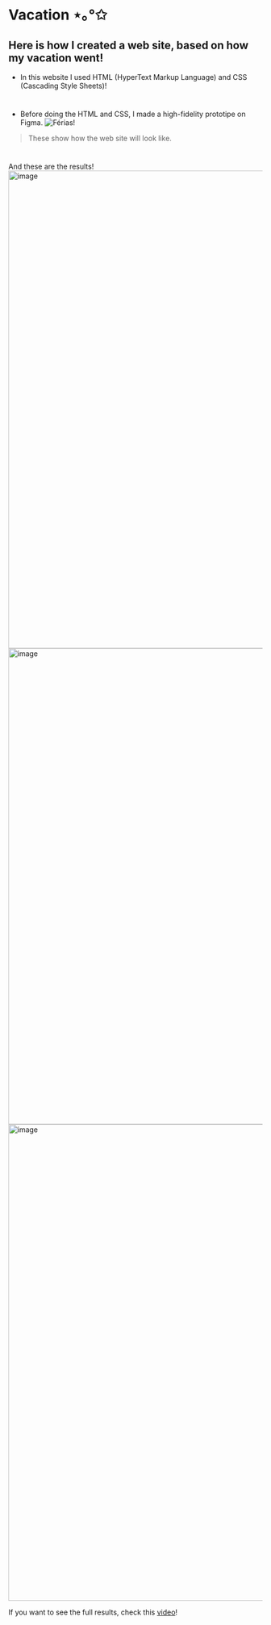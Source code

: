 # Vacation ⋆｡°✩
## Here is how I created a web site, based on how my vacation went!
- In this website I used HTML (HyperText Markup Language) and CSS (Cascading Style Sheets)!
#
- Before doing the HTML and CSS, I made a high-fidelity prototipe on Figma.
![Férias!](https://github.com/user-attachments/assets/39262026-f23b-4597-9a08-369bff97694e)
>These show how the web site will look like.
#
And these are the results!
<img width="947" alt="image" src="https://github.com/user-attachments/assets/090673d7-1ff3-48dd-9cf3-e9e32077915b" />
<img width="944" alt="image" src="https://github.com/user-attachments/assets/0375620e-d2cd-402a-b2cc-4f73256ab591" />
<img width="945" alt="image" src="https://github.com/user-attachments/assets/bfb1057d-6a46-454a-aa92-367412f84db5" />

If you want to see the full results, check this [video](Resultado.mp4)! 




 
